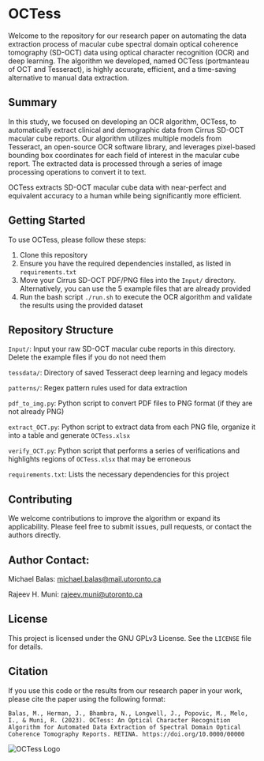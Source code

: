 # OCTess
Welcome to the repository for our research paper on automating the data extraction process of macular cube spectral domain optical coherence tomography (SD-OCT) data using optical character recognition (OCR) and deep learning. The algorithm we developed, named OCTess (portmanteau of OCT and Tesseract), is highly accurate, efficient, and a time-saving alternative to manual data extraction.

## Summary
In this study, we focused on developing an OCR algorithm, OCTess, to automatically extract clinical and demographic data from Cirrus SD-OCT macular cube reports. Our algorithm utilizes multiple models from Tesseract, an open-source OCR software library, and leverages pixel-based bounding box coordinates for each field of interest in the macular cube report. The extracted data is processed through a series of image processing operations to convert it to text.

OCTess extracts SD-OCT macular cube data with near-perfect and equivalent accuracy to a human while being significantly more efficient.

## Getting Started
To use OCTess, please follow these steps:
1. Clone this repository
2. Ensure you have the required dependencies installed, as listed in ```requirements.txt```
3. Move your Cirrus SD-OCT PDF/PNG files into the ```Input/``` directory. Alternatively, you can use the 5 example files that are already provided
4. Run the bash script ```./run.sh``` to execute the OCR algorithm and validate the results using the provided dataset

## Repository Structure
```Input/```: Input your raw SD-OCT macular cube reports in this directory. Delete the example files if you do not need them

```tessdata/```: Directory of saved Tesseract deep learning and legacy models

```patterns/```: Regex pattern rules used for data extraction

```pdf_to_img.py```: Python script to convert PDF files to PNG format (if they are not already PNG)

```extract_OCT.py```: Python script to extract data from each PNG file, organize it into a table and generate ```OCTess.xlsx```

```verify_OCT.py```: Python script that performs a series of verifications and highlights regions of ```OCTess.xlsx``` that may be erroneous

```requirements.txt```: Lists the necessary dependencies for this project


## Contributing
We welcome contributions to improve the algorithm or expand its applicability. Please feel free to submit issues, pull requests, or contact the authors directly.

## Author Contact:
Michael Balas: [michael.balas@mail.utoronto.ca](mailto:michael.balas@mail.utoronto.ca?subject=[GitHub]%20OCTess%20Inquiry)

Rajeev H. Muni: [rajeev.muni@utoronto.ca](mailto:rajeev.muni@utoronto.ca?subject=[Github]%20OCTess%20Inquiry)

## License
This project is licensed under the GNU GPLv3 License. See the ```LICENSE``` file for details.

## Citation
If you use this code or the results from our research paper in your work, please cite the paper using the following format:

`Balas, M., Herman, J., Bhambra, N., Longwell, J., Popovic, M., Melo, I., & Muni, R. (2023). OCTess: An Optical Character Recognition Algorithm for Automated Data Extraction of Spectral Domain Optical Coherence Tomography Reports. RETINA. https://doi.org/10.0000/00000`

![OCTess Logo](OCTess.png)

